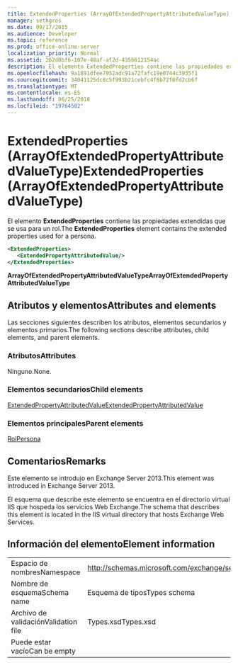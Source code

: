 ```yaml
---
title: ExtendedProperties (ArrayOfExtendedPropertyAttributedValueType)
manager: sethgros
ms.date: 09/17/2015
ms.audience: Developer
ms.topic: reference
ms.prod: office-online-server
localization_priority: Normal
ms.assetid: 262d0bf6-107e-48af-af2d-4356612154ac
description: El elemento ExtendedProperties contiene las propiedades extendidas que se usa para un rol.
ms.openlocfilehash: 9a1891dfee7952adc91a72fafc19e0744c3935f1
ms.sourcegitcommit: 34041125dc8c5f993b21cebfc4f8b72f0fd2cb6f
ms.translationtype: MT
ms.contentlocale: es-ES
ms.lasthandoff: 06/25/2018
ms.locfileid: "19764502"
---
```

# <a name="extendedproperties-arrayofextendedpropertyattributedvaluetype"></a><span data-ttu-id="31e3f-103">ExtendedProperties (ArrayOfExtendedPropertyAttributedValueType)</span><span class="sxs-lookup"><span data-stu-id="31e3f-103">ExtendedProperties (ArrayOfExtendedPropertyAttributedValueType)</span></span>

<span data-ttu-id="31e3f-104">El elemento **ExtendedProperties** contiene las propiedades extendidas que se usa para un rol.</span><span class="sxs-lookup"><span data-stu-id="31e3f-104">The **ExtendedProperties** element contains the extended properties used for a persona.</span></span> 
  
```XML
<ExtendedProperties>
   <ExtendedPropertyAttributedValue/>
</ExtendedProperties>
```

 <span data-ttu-id="31e3f-105">**ArrayOfExtendedPropertyAttributedValueType**</span><span class="sxs-lookup"><span data-stu-id="31e3f-105">**ArrayOfExtendedPropertyAttributedValueType**</span></span>
## <a name="attributes-and-elements"></a><span data-ttu-id="31e3f-106">Atributos y elementos</span><span class="sxs-lookup"><span data-stu-id="31e3f-106">Attributes and elements</span></span>

<span data-ttu-id="31e3f-107">Las secciones siguientes describen los atributos, elementos secundarios y elementos primarios.</span><span class="sxs-lookup"><span data-stu-id="31e3f-107">The following sections describe attributes, child elements, and parent elements.</span></span>
  
### <a name="attributes"></a><span data-ttu-id="31e3f-108">Atributos</span><span class="sxs-lookup"><span data-stu-id="31e3f-108">Attributes</span></span>

<span data-ttu-id="31e3f-109">Ninguno.</span><span class="sxs-lookup"><span data-stu-id="31e3f-109">None.</span></span>
  
### <a name="child-elements"></a><span data-ttu-id="31e3f-110">Elementos secundarios</span><span class="sxs-lookup"><span data-stu-id="31e3f-110">Child elements</span></span>

[<span data-ttu-id="31e3f-111">ExtendedPropertyAttributedValue</span><span class="sxs-lookup"><span data-stu-id="31e3f-111">ExtendedPropertyAttributedValue</span></span>](extendedpropertyattributedvalue.md)
  
### <a name="parent-elements"></a><span data-ttu-id="31e3f-112">Elementos principales</span><span class="sxs-lookup"><span data-stu-id="31e3f-112">Parent elements</span></span>

[<span data-ttu-id="31e3f-113">Rol</span><span class="sxs-lookup"><span data-stu-id="31e3f-113">Persona</span></span>](persona.md)
  
## <a name="remarks"></a><span data-ttu-id="31e3f-114">Comentarios</span><span class="sxs-lookup"><span data-stu-id="31e3f-114">Remarks</span></span>

<span data-ttu-id="31e3f-115">Este elemento se introdujo en Exchange Server 2013.</span><span class="sxs-lookup"><span data-stu-id="31e3f-115">This element was introduced in Exchange Server 2013.</span></span>
  
<span data-ttu-id="31e3f-116">El esquema que describe este elemento se encuentra en el directorio virtual IIS que hospeda los servicios Web Exchange.</span><span class="sxs-lookup"><span data-stu-id="31e3f-116">The schema that describes this element is located in the IIS virtual directory that hosts Exchange Web Services.</span></span>
  
## <a name="element-information"></a><span data-ttu-id="31e3f-117">Información del elemento</span><span class="sxs-lookup"><span data-stu-id="31e3f-117">Element information</span></span>

|||
|:-----|:-----|
|<span data-ttu-id="31e3f-118">Espacio de nombres</span><span class="sxs-lookup"><span data-stu-id="31e3f-118">Namespace</span></span>  <br/> |http://schemas.microsoft.com/exchange/services/2006/types  <br/> |
|<span data-ttu-id="31e3f-119">Nombre de esquema</span><span class="sxs-lookup"><span data-stu-id="31e3f-119">Schema name</span></span>  <br/> |<span data-ttu-id="31e3f-120">Esquema de tipos</span><span class="sxs-lookup"><span data-stu-id="31e3f-120">Types schema</span></span>  <br/> |
|<span data-ttu-id="31e3f-121">Archivo de validación</span><span class="sxs-lookup"><span data-stu-id="31e3f-121">Validation file</span></span>  <br/> |<span data-ttu-id="31e3f-122">Types.xsd</span><span class="sxs-lookup"><span data-stu-id="31e3f-122">Types.xsd</span></span>  <br/> |
|<span data-ttu-id="31e3f-123">Puede estar vacío</span><span class="sxs-lookup"><span data-stu-id="31e3f-123">Can be empty</span></span>  <br/> ||
   

